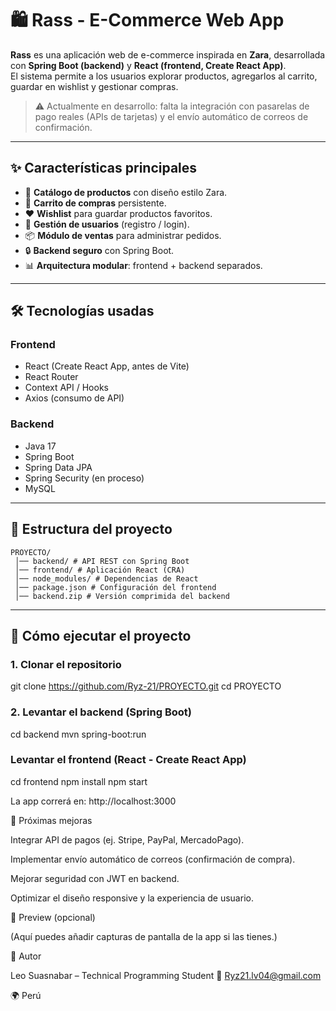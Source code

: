 # 🛍️ Rass - E-Commerce Web App

**Rass** es una aplicación web de e-commerce inspirada en **Zara**, desarrollada con **Spring Boot (backend)** y **React (frontend, Create React App)**.  
El sistema permite a los usuarios explorar productos, agregarlos al carrito, guardar en wishlist y gestionar compras.  

> ⚠️ Actualmente en desarrollo: falta la integración con pasarelas de pago reales (APIs de tarjetas) y el envío automático de correos de confirmación.

---

## ✨ Características principales

- 👕 **Catálogo de productos** con diseño estilo Zara.  
- 🛒 **Carrito de compras** persistente.  
- ❤️ **Wishlist** para guardar productos favoritos.  
- 👤 **Gestión de usuarios** (registro / login).  
- 📦 **Módulo de ventas** para administrar pedidos.  
- 🔒 **Backend seguro** con Spring Boot.  
- 📊 **Arquitectura modular**: frontend + backend separados.  

---

## 🛠️ Tecnologías usadas

### Frontend
- React (Create React App, antes de Vite)
- React Router
- Context API / Hooks
- Axios (consumo de API)

### Backend
- Java 17
- Spring Boot
- Spring Data JPA
- Spring Security (en proceso)
- MySQL

---

## 📂 Estructura del proyecto
```
PROYECTO/
 │── backend/ # API REST con Spring Boot
 │── frontend/ # Aplicación React (CRA)
 │── node_modules/ # Dependencias de React
 │── package.json # Configuración del frontend
 │── backend.zip # Versión comprimida del backend
```

---

## 🚀 Cómo ejecutar el proyecto

### 1. Clonar el repositorio

git clone https://github.com/Ryz-21/PROYECTO.git
cd PROYECTO

### 2. Levantar el backend (Spring Boot)
   
cd backend
mvn spring-boot:run

### Levantar el frontend (React - Create React App)

cd frontend
npm install
npm start

La app correrá en: http://localhost:3000

🔮 Próximas mejoras

 Integrar API de pagos (ej. Stripe, PayPal, MercadoPago).

 Implementar envío automático de correos (confirmación de compra).

 Mejorar seguridad con JWT en backend.

 Optimizar el diseño responsive y la experiencia de usuario.

📸 Preview (opcional)

(Aquí puedes añadir capturas de pantalla de la app si las tienes.)

📧 Autor

Leo Suasnabar – Technical Programming Student
📩 Ryz21.lv04@gmail.com

🌍 Perú


